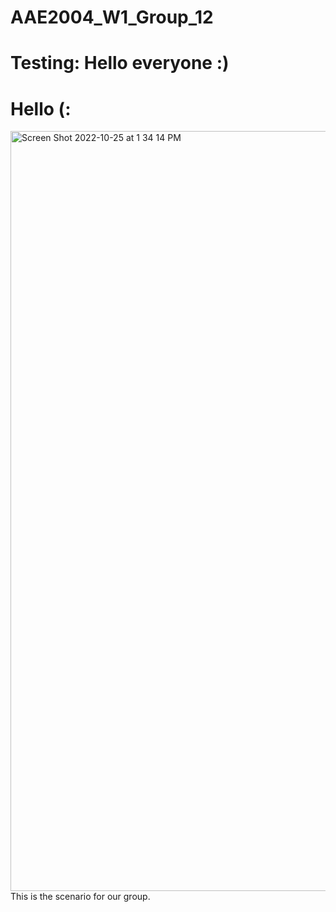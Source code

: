 # AAE2004_W1_Group_12
# Testing: Hello everyone :) 
# Hello (:   

<img width="1216" alt="Screen Shot 2022-10-25 at 1 34 14 PM" src="https://user-images.githubusercontent.com/116058486/197690898-449eb429-0daa-49f4-b658-54dab5e9a91e.png">
<body> This is the scenario for our group. <body>


